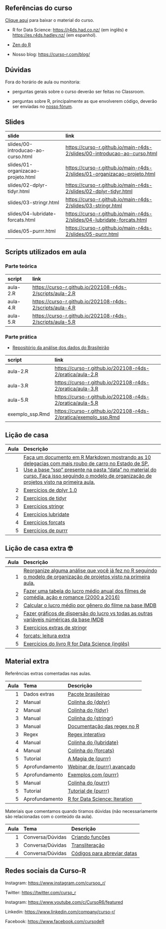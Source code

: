 
<!-- README.md is generated from README.Rmd. Please edit that file -->

## Referências do curso

[Clique
aqui](https://github.com/curso-r/main-r4ds-2/raw/master/material_do_curso.zip)
para baixar o material do curso.

-   R for Data Science: <https://r4ds.had.co.nz/> (em inglês) e
    <https://es.r4ds.hadley.nz/> (em espanhol).

-   [Zen do R](https://curso-r.github.io/zen-do-r/)

-   Nosso blog: <https://curso-r.com/blog/>

## Dúvidas

Fora do horário de aula ou monitoria:

-   perguntas gerais sobre o curso deverão ser feitas no Classroom.

-   perguntas sobre R, principalmente as que envolverem código, deverão
    ser enviadas no [nosso fórum](https://discourse.curso-r.com/).

## Slides

| slide                              | link                                                                       |
|:-----------------------------------|:---------------------------------------------------------------------------|
| slides/00-introducao-ao-curso.html | <https://curso-r.github.io/main-r4ds-2/slides/00-introducao-ao-curso.html> |
| slides/01-organizacao-projeto.html | <https://curso-r.github.io/main-r4ds-2/slides/01-organizacao-projeto.html> |
| slides/02-dplyr-tidyr.html         | <https://curso-r.github.io/main-r4ds-2/slides/02-dplyr-tidyr.html>         |
| slides/03-stringr.html             | <https://curso-r.github.io/main-r4ds-2/slides/03-stringr.html>             |
| slides/04-lubridate-forcats.html   | <https://curso-r.github.io/main-r4ds-2/slides/04-lubridate-forcats.html>   |
| slides/05-purrr.html               | <https://curso-r.github.io/main-r4ds-2/slides/05-purrr.html>               |

## Scripts utilizados em aula

### Parte teórica

| script   | link                                                       |
|:---------|:-----------------------------------------------------------|
| aula-2.R | <https://curso-r.github.io/202108-r4ds-2/scripts/aula-2.R> |
| aula-4.R | <https://curso-r.github.io/202108-r4ds-2/scripts/aula-4.R> |
| aula-5.R | <https://curso-r.github.io/202108-r4ds-2/scripts/aula-5.R> |

### Parte prática

-   [Repositório da análise dos dados do
    Brasileirão](https://github.com/curso-r/analiseBrasileirao)

| script           | link                                                              |
|:-----------------|:------------------------------------------------------------------|
| aula-2.R         | <https://curso-r.github.io/202108-r4ds-2/pratica/aula-2.R>        |
| aula-3.R         | <https://curso-r.github.io/202108-r4ds-2/pratica/aula-3.R>        |
| aula-5.R         | <https://curso-r.github.io/202108-r4ds-2/pratica/aula-5.R>        |
| exemplo\_ssp.Rmd | <https://curso-r.github.io/202108-r4ds-2/pratica/exemplo_ssp.Rmd> |

## Lição de casa

| Aula | Descrição                                                                                                                                                                                                                                                                                                                        |
|-----:|:---------------------------------------------------------------------------------------------------------------------------------------------------------------------------------------------------------------------------------------------------------------------------------------------------------------------------------|
|    1 | [Faça um documento em R Markdown mostrando as 10 delegacias com mais roubo de carro no Estado de SP. Use a base “ssp” presente na pasta “data” no material do curso. Faça isso seguindo o modelo de organização de projetos visto na primeira aula.](https://curso-r.github.io/main-r4ds-2/slides/01-organizacao-projeto.html#1) |
|    2 | [Exercícios de dplyr 1.0](https://livro.curso-r.com/7-2-dplyr.html#exerc%C3%ADcios-17)                                                                                                                                                                                                                                           |
|    2 | [Exercícios de tidyr](https://livro.curso-r.com/7-3-tidyr.html#exerc%C3%ADcios-18)                                                                                                                                                                                                                                               |
|    3 | [Exercícios stringr](https://livro.curso-r.com/7-4-o-pacote-stringr.html#exerc%C3%ADcios-19)                                                                                                                                                                                                                                     |
|    4 | [Exercícios lubridate](https://livro.curso-r.com/7-5-o-pacote-lubridate.html#exerc%C3%ADcios-20)                                                                                                                                                                                                                                 |
|    4 | [Exercícios forcats](https://livro.curso-r.com/7-6-forcats.html#exerc%C3%ADcios-21)                                                                                                                                                                                                                                              |
|    5 | [Exercícios de purrr](https://livro.curso-r.com/10-5-exerc%C3%ADcios-23.html)                                                                                                                                                                                                                                                    |

## Lição de casa extra 🤓

| Aula | Descrição                                                                                                                                                                                         |
|-----:|:--------------------------------------------------------------------------------------------------------------------------------------------------------------------------------------------------|
|    1 | [Reorganize alguma análise que você já fez no R seguindo o modelo de organização de projetos visto na primeira aula.](https://curso-r.github.io/main-r4ds-2/slides/01-organizacao-projeto.html#1) |
|    2 | [Fazer uma tabela do lucro médio anual dos filmes de comédia, ação e romance (2000 a 2016)](https://github.com/curso-r/livro-material/raw/master/assets/data/imdb.rds)                            |
|    2 | [Calcular o lucro médio por gênero do filme na base IMDB](https://github.com/curso-r/livro-material/raw/master/assets/data/imdb.rds)                                                              |
|    2 | [Fazer gráficos de dispersão do lucro vs todas as outras variáveis núméricas da base IMDB](https://github.com/curso-r/livro-material/raw/master/assets/data/imdb.rds)                             |
|    3 | [Exercícios extras de stringr](https://curso-r.github.io/202104-r4ds-2/pratica/99-exercicios-extras-stringr.R)                                                                                    |
|    4 | [forcats: leitura extra](https://livro.curso-r.com/7-6-forcats.html#forcats)                                                                                                                      |
|    5 | [Exercícios do livro R for Data Science (inglês)](https://r4ds.had.co.nz/)                                                                                                                        |

## Material extra

Referências extras comentadas nas aulas.

| Aula | Tema           | Descrição                                                                                                  |
|-----:|:---------------|:-----------------------------------------------------------------------------------------------------------|
|    1 | Dados extras   | [Pacote brasileirao](https://github.com/williamorim/brasileirao)                                           |
|    2 | Manual         | [Colinha do {dplyr}](https://raw.githubusercontent.com/rstudio/cheatsheets/master/data-transformation.pdf) |
|    2 | Manual         | [Colinha do {tidyr}](https://raw.githubusercontent.com/rstudio/cheatsheets/master/data-import.pdf)         |
|    3 | Manual         | [Colinha do {stringr}](https://raw.githubusercontent.com/rstudio/cheatsheets/master/strings.pdf)           |
|    3 | Manual         | [Documentação das regex no R](https://stringi.gagolewski.com/rapi/about_search_regex.html)                 |
|    3 | Regex          | [Regex interativo](https://regex101.com/)                                                                  |
|    4 | Manual         | [Colinha do {lubridate}](https://raw.githubusercontent.com/rstudio/cheatsheets/master/lubridate.pdf)       |
|    4 | Manual         | [Colinha do {forcats}](https://raw.githubusercontent.com/rstudio/cheatsheets/master/factors.pdf)           |
|    5 | Tutorial       | [A Magia de {purrr}](https://lente.dev/posts/magica-purrr/)                                                |
|    5 | Aprofundamento | [Webinar de {purrr} avançado](https://www.youtube.com/watch?v=vb1lD9_AFcU)                                 |
|    5 | Aprofundamento | [Exemplos com {purrr}](https://lente.dev/advanced-purrr.pdf)                                               |
|    5 | Manual         | [Colinha do {purrr}](https://raw.githubusercontent.com/rstudio/cheatsheets/master/purrr.pdf)               |
|    5 | Tutorial       | [Tutorial de {purrr}](https://jennybc.github.io/purrr-tutorial/)                                           |
|    5 | Aprofundamento | [R for Data Science: Iteration](https://r4ds.had.co.nz/iteration.html)                                     |

Materiais que comentamos quando tiramos dúvidas (não necessariamente são
relacionadas com o conteúdo da aula).

| Aula | Tema             | Descrição                                                                     |
|-----:|:-----------------|:------------------------------------------------------------------------------|
|    1 | Conversa/Dúvidas | [Criando funções](https://r4ds.had.co.nz/functions.html)                      |
|    3 | Conversa/Dúvidas | [Transliteração](https://blog.curso-r.com/posts/2019-08-29-transliteracao/)   |
|    4 | Conversa/Dúvidas | [Códigos para abreviar datas](https://www.stat.berkeley.edu/~s133/dates.html) |

## Redes sociais da Curso-R

Instagram: <https://www.instagram.com/cursoo_r/>

Twitter: <https://twitter.com/curso_r>

Instagram: <https://www.youtube.com/c/CursoR6/featured>

Linkedin: <https://www.linkedin.com/company/curso-r/>

Facebook: <https://www.facebook.com/cursodeR>
